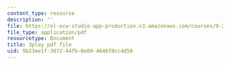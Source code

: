 ```yaml
---
content_type: resource
description: ''
file: https://ol-ocw-studio-app-production.s3.amazonaws.com/courses/9-20-animal-behavior-fall-2013/9b23ee1f307244fb0e894646f0cc4d50_472249.pdf
file_type: application/pdf
resourcetype: Document
title: 3play pdf file
uid: 9b23ee1f-3072-44fb-0e89-4646f0cc4d50
---
```

